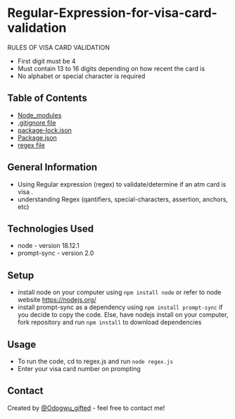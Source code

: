 # Regular-Expression-for-visa-card-validation
RULES OF VISA CARD VALIDATION
- First digit must be 4
- Must contain 13 to 16 digits depending on how recent the card is
- No alphabet or special character is required

## Table of Contents
* [Node_modules](https://github.com/giftibe/Regex-for-visa-card-validation/tree/main/node_modules)
* [.gitignore file](https://github.com/giftibe/Regex-for-visa-card-validation/blob/main/.gitignore)
* [package-lock.json](https://github.com/giftibe/Regex-for-visa-card-validation/blob/main/package-lock.json)
* [Package.json](https://github.com/giftibe/Regex-for-visa-card-validation/blob/main/package.json)
* [regex file](https://github.com/giftibe/Regex-for-visa-card-validation/blob/main/regex.js)


## General Information
- Using Regular expression (regex) to validate/determine if an atm card is visa  .
- understanding Regex (qantifiers, special-characters, assertion, anchors, etc) 

## Technologies Used
- node - version 18.12.1
- prompt-sync - version 2.0
  


## Setup
- install node on your computer using 
  `npm install node` or refer to node website https://nodejs.org/
- install prompt-sync as a dependency using
  `npm install prompt-sync` if you decide to copy the code.
Else, have nodejs install on your computer, fork repository and run `npm install` to download dependencies

## Usage
- To run the code, cd to regex.js and run
`node regex.js`
- Enter your visa card number on prompting





## Contact
Created by [@Odogwu_gifted](https://www.instagram.com/odogwu_gifted/?next=%2F) - feel free to contact me!
